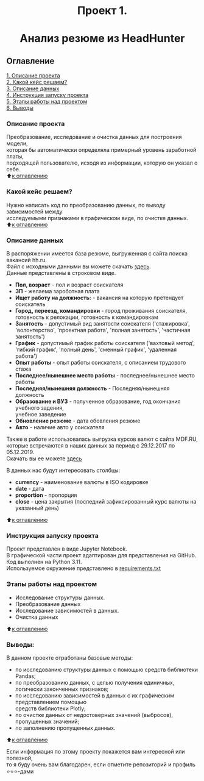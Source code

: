 # <center> Проект 1.
# <center> Анализ резюме из HeadHunter

## Оглавление  
[1. Описание проекта](README.md#Описание-проекта)  
[2. Какой кейс решаем?](README.md#Какой-кейс-решаем)  
[3. Описание данных](README.md#Описание-данных)  
[4. Инструкция запуску проекта](README.md#Инструкция-запуску-проекта)  
[5. Этапы работы над проектом](README.md#Этапы-работы-над-проектом)  
[6. Выводы](README.md#Выводы) 

### Описание проекта    
Преобразование, исследование и очистка данных для построения модели,  
которая бы автоматически определяла примерный уровень заработной платы,  
подходящей пользователю, исходя из информации, которую он указал о себе.  
:arrow_up:[к оглавлению](README.md#Оглавление)


### Какой кейс решаем?    
Нужно написать код по преобразованию данных, по выводу зависимостей между  
исследуемыми признаками в графическом виде, по очистке данных.  
:arrow_up:[к оглавлению](README.md#Оглавление)


### Описание данных  
В распоряжении имеется база резюме, выгруженная с сайта поиска вакансий hh.ru.  
Файл с исходными данными вы можете скачать [здесь](https://drive.google.com/file/d/1WFGPNCRiirtVYYGezK3-sxVcK4R7G2l4/view?usp=sharing).  
Данные представлены в строковом виде.  
* **Пол, возраст** - пол и возраст соискателя  
* **ЗП** - желаема зароботная плата  
* **Ищет работу на должность:** -  вакансия на которую претендует соискатель  
* **Город, переезд, командировки** - город проживания соискателя,  
готовность к релокации, готовность к командировкам  
* **Занятость** - допустимый вид занятости соискателя ('стажировка',  
'волонтерство', 'проектная работа', 'полная занятость', 'частичная занятость')  
* **График** - допустимый график работы соискателя ('вахтовый метод',  
'гибкий график', 'полный день', 'сменный график', 'удаленная работа')  
* **Опыт работы** - опыт работы соискателя, с описанием трудового стажа  
* **Последнее/нынешнее место работы** - последнее/нынешнее место работы  
* **Последняя/нынешняя должность** - Последняя/нынешняя должность  
* **Образование и ВУЗ** - полученное образование, год окончания учебного задения,  
учебное заведение  
* **Обновление резюме** - дата обовления резюме  
* **Авто** - наличие авто у соискателя  


Также в работе использовалась выгрузка курсов валют с сайта MDF.RU,  
которые встречаются в наших данных за период с 29.12.2017 по 05.12.2019.  
Скачать вы ее можете [здесь](https://drive.google.com/file/d/1F-lHnJJpBjDiwrN2LK12A8HeTwMjnbZQ/view?usp=sharing)

В данных нас будут интересовать столбцы:
* **currency** - наименование валюты в ISO кодировке
* **date** - дата 
* **proportion** - пропорция 
* **close** - цена закрытия (последний зафиксированный курс валюты на указанный день)

:arrow_up:[к оглавлению](README.md#Оглавление)


### Инструкция запуску проекта  
Проект представлен в виде Jupyter Notebook.  
В графической части проект адаптирован для представления на GitHub.  
Код выполнен на Python 3.11.  
Используемое окружение представлено в [requirements.txt](requirements.txt)


### Этапы работы над проектом  
* Исследование структуры данных.  
* Преобразование данных  
* Исследование зависимостей в данных.  
* Очистка данных


:arrow_up:[к оглавлению](README.md#Оглавление)


### Выводы:  
В данном проекте отработаны базовые методы:
* по исследованию структуры данных с помощью средств библиотеки Pandas;
* по преобразованию данных, с целью получения единичных,  
логически законченных признаков;
* по исследованию зависимостей в данных с их графическим представлением помощью  
средств библиотеки Plotly;
* по очистке данных от недостоверных значений (выбросов), пропущенных значений;
* по заполнению пропущенных данных.

:arrow_up:[к оглавлению](README.md#Оглавление)


Если информация по этому проекту покажется вам интересной или полезной,  
то я буду очень вам благодарен, если отметите репозиторий и профиль ⭐️⭐️⭐️-дами